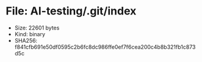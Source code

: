 # File: AI-testing/.git/index

- Size: 22601 bytes
- Kind: binary
- SHA256: f841cfb691e50df0595c2b6fc8dc986ffe0ef7f6cea200c4b8b321fb1c873d5c

